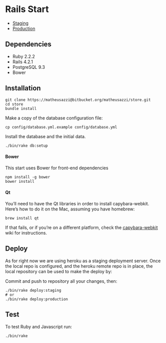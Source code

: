 # Rails Start

- [Staging](http://app.herokuapp.com/)
- [Production](http://app.herokuapp.com/)

## Dependencies

 * Ruby 2.2.2
 * Rails 4.2.1
 * PostgreSQL 9.3
 * Bower

## Installation

```
git clone https://matheusazzi@bitbucket.org/matheusazzi/store.git
cd store
bundle install
```

Make a copy of the database configuration file:

```
cp config/database.yml.example config/database.yml
```

Install the database and the initial data.

```
./bin/rake db:setup
```

#### Bower

This start uses Bower for front-end dependencies

```
npm install -g bower
bower install
```

#### Qt

You’ll need to have the Qt libraries in order to install capybara-webkit. Here’s how to do it on the Mac, assuming you have homebrew:

```
brew install qt
```

If that fails, or if you’re on a different platform, check the [capybara-webkit](https://github.com/thoughtbot/capybara-webkit/wiki/Installing-Qt-and-compiling-capybara-webkit) wiki for instructions.

## Deploy

As for right now we are using heroku as a staging deployment server.
Once the local repo is configured, and the heroku remote repo is in place,
the local repository can be used to make the deploy by:

Commit and push to repository all your changes, then:

```
./bin/rake deploy:staging
# or
./bin/rake deploy:production
```

## Test

To test Ruby and Javascript run:

```
./bin/rake
```
